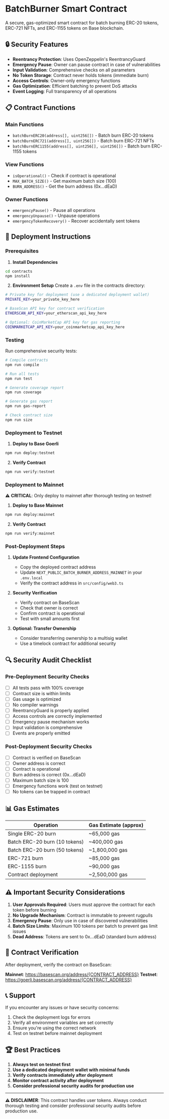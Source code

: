 # BatchBurner Smart Contract

A secure, gas-optimized smart contract for batch burning ERC-20 tokens, ERC-721 NFTs, and ERC-1155 tokens on Base blockchain.

## 🔒 Security Features

- **Reentrancy Protection**: Uses OpenZeppelin's ReentrancyGuard
- **Emergency Pause**: Owner can pause contract in case of vulnerabilities
- **Input Validation**: Comprehensive checks on all parameters
- **No Token Storage**: Contract never holds tokens (immediate burn)
- **Access Controls**: Owner-only emergency functions
- **Gas Optimization**: Efficient batching to prevent DoS attacks
- **Event Logging**: Full transparency of all operations

## 📋 Contract Functions

### Main Functions
- `batchBurnERC20(address[], uint256[])` - Batch burn ERC-20 tokens
- `batchBurnERC721(address[], uint256[])` - Batch burn ERC-721 NFTs
- `batchBurnERC1155(address[], uint256[], uint256[])` - Batch burn ERC-1155 tokens

### View Functions
- `isOperational()` - Check if contract is operational
- `MAX_BATCH_SIZE()` - Get maximum batch size (100)
- `BURN_ADDRESS()` - Get the burn address (0x...dEaD)

### Owner Functions
- `emergencyPause()` - Pause all operations
- `emergencyUnpause()` - Unpause operations
- `emergencyTokenRecovery()` - Recover accidentally sent tokens

## 🚀 Deployment Instructions

### Prerequisites

1. **Install Dependencies**
```bash
cd contracts
npm install
```

2. **Environment Setup**
Create a `.env` file in the contracts directory:
```bash
# Private key for deployment (use a dedicated deployment wallet)
PRIVATE_KEY=your_private_key_here

# BaseScan API key for contract verification
ETHERSCAN_API_KEY=your_etherscan_api_key_here

# Optional: CoinMarketCap API key for gas reporting
COINMARKETCAP_API_KEY=your_coinmarketcap_api_key_here
```

### Testing

Run comprehensive security tests:
```bash
# Compile contracts
npm run compile

# Run all tests
npm run test

# Generate coverage report
npm run coverage

# Generate gas report
npm run gas-report

# Check contract size
npm run size
```

### Deployment to Testnet

1. **Deploy to Base Goerli**
```bash
npm run deploy:testnet
```

2. **Verify Contract**
```bash
npm run verify:testnet
```

### Deployment to Mainnet

⚠️ **CRITICAL**: Only deploy to mainnet after thorough testing on testnet!

1. **Deploy to Base Mainnet**
```bash
npm run deploy:mainnet
```

2. **Verify Contract**
```bash
npm run verify:mainnet
```

### Post-Deployment Steps

1. **Update Frontend Configuration**
   - Copy the deployed contract address
   - Update `NEXT_PUBLIC_BATCH_BURNER_ADDRESS_MAINNET` in your `.env.local`
   - Verify the contract address in `src/config/web3.ts`

2. **Security Verification**
   - Verify contract on BaseScan
   - Check that owner is correct
   - Confirm contract is operational
   - Test with small amounts first

3. **Optional: Transfer Ownership**
   - Consider transferring ownership to a multisig wallet
   - Use a timelock contract for additional security

## 🔍 Security Audit Checklist

### Pre-Deployment Security Checks

- [ ] All tests pass with 100% coverage
- [ ] Contract size is within limits
- [ ] Gas usage is optimized
- [ ] No compiler warnings
- [ ] ReentrancyGuard is properly applied
- [ ] Access controls are correctly implemented
- [ ] Emergency pause mechanism works
- [ ] Input validation is comprehensive
- [ ] Events are properly emitted

### Post-Deployment Security Checks

- [ ] Contract is verified on BaseScan
- [ ] Owner address is correct
- [ ] Contract is operational
- [ ] Burn address is correct (0x...dEaD)
- [ ] Maximum batch size is 100
- [ ] Emergency functions work (test on testnet)
- [ ] No tokens can be trapped in contract

## 📊 Gas Estimates

| Operation | Gas Estimate (approx) |
|-----------|----------------------|
| Single ERC-20 burn | ~65,000 gas |
| Batch ERC-20 burn (10 tokens) | ~400,000 gas |
| Batch ERC-20 burn (50 tokens) | ~1,800,000 gas |
| ERC-721 burn | ~85,000 gas |
| ERC-1155 burn | ~90,000 gas |
| Contract deployment | ~2,500,000 gas |

## ⚠️ Important Security Considerations

1. **User Approvals Required**: Users must approve the contract for each token before burning
2. **No Upgrade Mechanism**: Contract is immutable to prevent rugpulls
3. **Emergency Pause**: Only use in case of discovered vulnerabilities
4. **Batch Size Limits**: Maximum 100 tokens per batch to prevent gas limit issues
5. **Dead Address**: Tokens are sent to 0x...dEaD (standard burn address)

## 🔗 Contract Verification

After deployment, verify the contract on BaseScan:

**Mainnet**: https://basescan.org/address/{CONTRACT_ADDRESS}
**Testnet**: https://goerli.basescan.org/address/{CONTRACT_ADDRESS}

## 📞 Support

If you encounter any issues or have security concerns:

1. Check the deployment logs for errors
2. Verify all environment variables are set correctly
3. Ensure you're using the correct network
4. Test on testnet before mainnet deployment

## 🏆 Best Practices

1. **Always test on testnet first**
2. **Use a dedicated deployment wallet with minimal funds**
3. **Verify contracts immediately after deployment**
4. **Monitor contract activity after deployment**
5. **Consider professional security audits for production use**

---

**⚠️ DISCLAIMER**: This contract handles user tokens. Always conduct thorough testing and consider professional security audits before production use. 